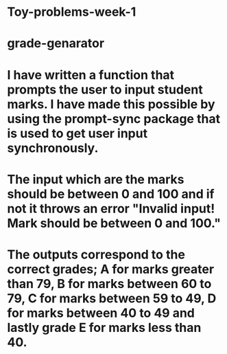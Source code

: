 # Toy-problems-week-1
# grade-genarator

# I have written a function that prompts the user to input student marks. I have made this possible by using the prompt-sync package that is used to get user input synchronously.

# The input which are the marks should be between 0 and 100 and if not it throws an error "Invalid input! Mark should be between 0 and 100."

# The outputs correspond to the correct grades; A for marks greater than 79, B for marks between 60 to 79, C for marks between 59 to 49, D for marks between 40 to 49 and lastly grade E for marks less than 40.